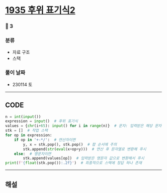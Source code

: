 # [1935 후위 표기식2](https://www.acmicpc.net/problem/1935)

### 🥈 3

### 분류

- 자료 구조
- 스택

### 풀이 날짜

- 230114 토

---

## CODE

```python
n = int(input())
expression = input()  # 후위 표기식
values = {chr(i+65): input() for i in range(n)}  # 문자: 입력받은 해당 문자 값
stk = []  # 작업 스택
for op in expression:
    if op in '+-*/':  # 연산자이면
        y, x = stk.pop(), stk.pop()  # 팝 순서에 주의
        stk.append(str(eval(x+op+y)))  # 연산 후 문자열로 변환해 푸시
    else:  # 영문자이면
        stk.append(values[op])  # 입력받은 영문자 값으로 변환해서 푸시
print(f'{float(stk.pop()):.2f}')  # 최종적으로 스택에 정답 하나 존재
```

---

## 해설
